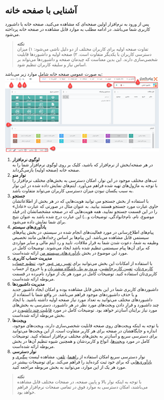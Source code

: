 # آشنایی با صفحه خانه
پس از ورود به نرم‌افزار اولین صفحه‌ای که مشاهده می‌کنید، صفحه خانه یا داشبورد کاربری شما می‌باشد. در ادامه مطلب به موارد قابل مشاهده در صفحه خانه پرداخته می‌شود.<br>
> **نکته**<br>
> تفاوت صفحه اولیه برای کاربران مختلف از دو دلیل ناشی می‌شود: ۱) میزان دسترسی کاربران با یکدیگر متفاوت است. ۲) صفحه اولیه و داشبوردها قابلیت شخصی‌سازی دارند. این بدین معناست که چیدمان صفحه و داشبوردها می‌تواند بر اساس نیاز و سلیقه کاربران تنظیم شود.<br>

به صورت عمومی صفحه خانه شامل موارد زیر می‌باشد:
![تصویر صفحه خانه](./Images/standard-home-page-2.7.5.png)<br>

1. **لوگوی نرم‌افزار**<br>
در هر صفحه/بخش از نرم‌افزار که باشید، کلیک بر روی لوگوی نرم‌افزار شما را به صفحه خانه (صفحه اولیه) بازمی‌گرداند.<br>
2. **نوار منو**<br>
تب‌های مختلف موجود در این نوار، امکان دسترسی به بخش‌های مختلف نرم‌افزار را با توجه به ماژول‌های تهیه شده فراهم می‌آورد. آیتم‌های نمایش داده شده در این نوار به سبب یکسان نبودن میزان دسترسی کاربران می‌تواند متفاوت باشد.<br>
3. **جستجو**<br>
با استفاده از بخش جستجو می توانید هویت‌هایی که در هر بخش از اطلاعاتشان حاوی عبارت مورد جستجو هستند بیابید. به عنوان مثال در صورتی که عبارت «عادل» را در این قسمت جستجو نمایید،‌ همه هویت‌هایی که در صفحه مشخصاتشان (در فیلد موضوع، نام، نام‌خانوادگی، توضیحات و...) این عبارت درج شده باشد به عنوان نتیج برای شما نمایش داده می‌شود.<br>
4. **یادآوری‌های سیستم**<br>
پیام‌های اطلاع‌رسانی در مورد فعالیت‌های انجام شده در سیستم، در بخش پیام‌های سیستمی قابل مشاهده می‌باشد.
این پیام‌ها بر اساس رخدادهایی مانند تخصیص وظیفه به شما، دعوت شدن شما به قرار ملاقات، تایید و رد آیتم مالی و سایر مواردی که برای آن‌ها پیام سیستمی تنظیم شده باشد ایجاد می‌شوند. توضیحات کامل در مورد این موضوع در بخش [یادآوری‌های سیستم من](https://github.com/1stco/PayamGostarDocs/blob/master/Help/home/NotificationManagement2.6.0.md) ارائه شده‌است.<br>
5. **مدیریت حساب کاربری**<br>
با استفاده از امکانات این بخش می‌توانید برای [تغییر رمز عبور](https://github.com/1stco/PayamGostarDocs/blob/master/Help/home/UserPasswordChange.md) خود، [تنظیم حساب کاربری‌تان](https://github.com/1stco/PayamGostarDocs/blob/master/Help/home/MySetting.md)، [تعیین کاربرجانشین](https://github.com/1stco/PayamGostarDocs/blob/master/Help/home/SurrogateUser2.5.6.md)، [ورود به پنل باشگاه مشتریان](https://github.com/1stco/PayamGostarDocs/blob/master/Help/home/ClubUserAccount.md) و یا خروج از حساب کاربری‌تان استفاده کنید. توضیحات کامل در مورد هر یک از موارد نام‌برده در قسمت مربوطه ارائه شده‌است.<br>
6. **مدیریت داشبوردها**<br>
داشبوردهای کاربری شما در این بخش قابل مشاهده بوده و امکان ایجاد داشبور جدید و یا حذف داشبوردهای موجود فراهم می‌باشد. در واقع شما با استفاده از داشبوردهای مختلف می‌توانید به تعداد مورد نیاز صفحه اولیه داشته باشید. با ایجاد چند داشبورد و قرار دادن ویجت‌های مورد نظر در هر داشبورد، دسترسی به بخش‌های مورد نیاز برایتان آسان‌تر خواهد بود. توضیحات کامل در مورد [قابلیت چند داشبورد](https://github.com/1stco/PayamGostarDocs/blob/master/Help/home/MultiDashboard.md) در بخش مربوطه ارائه شده‌است.<br>
7. **ویجت‌ها**<br>
با توجه به اینکه ویجت‌های روی صفحه قابلیت شخصی‌سازی دارند، ویجت‌های موجود،‌ اندازه و جایگاهشان در صفحه برای هر کاربر متفاوت است. از این ویجت‌ها می‌توانید برای دسترسی سریع و آسان‌تر به بخش‌های مختلف نرم‌افزار استفاه کنید. توضیحات کامل در مورد [ویجت‌ها]()، انواع و کاربردشان و همچنین شیوه تنظیم‌ آن‌ها در بخش مربوطه ارائه شده‌است.<br>
8. **نوار دسترسی**<br>
 نوار دسترسی سریع امکان استفاده از [راهنما](https://github.com/1stco/PayamGostarDocs/blob/master/Help/home/Storytelling/Help/HelpInAccessBar.md)، [تلفن](https://github.com/1stco/PayamGostarDocs/blob/master/Help/home/Storytelling/Phone/PhoneInAccessBar.md)، مشاهده لیست [پیگیری](https://github.com/1stco/PayamGostarDocs/blob/master/Help/home/Storytelling/FollowUp/FollowUpInAccessBar.md) و [یادآوری‌ها](https://github.com/1stco/PayamGostarDocs/blob/master/Help/home/Storytelling/Reminder/ReminderInAccessBar.md)یی که برای خود ثبت کرده‌اید را فراهم می‌کند. برای توضیحات بیشتر در مورد هر یک از این موارد،‌ می‌توانید به بخش مربوطه مراجعه کنید.<br>

> **نکته**<br>
> با توجه به اینکه نوار بالا و پایین صفحه، در صفحات مختلف قابل مشاهده می‌باشند، امکان دسترسی به موارد فوق در تمامی صفحات نرم‌افزار فراهم خواهد بود.<br>
